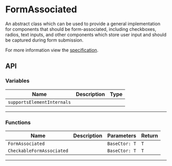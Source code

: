 # FormAssociated

An abstract class which can be used to provide a general implementation for components that should be form-associated, including checkboxes, radios, text inputs, and other components which store user input and should be captured during form submission.

For more information view the [specification](https://github.com/microsoft/fast/blob/master/packages/web-components/fast-foundation/src/form-associated/form-associated-custom-element.spec.md).

## API



### Variables

| Name                       | Description | Type |
| -------------------------- | ----------- | ---- |
| `supportsElementInternals` |             |      |

<hr/>

### Functions

| Name                      | Description | Parameters    | Return |
| ------------------------- | ----------- | ------------- | ------ |
| `FormAssociated`          |             | `BaseCtor: T` | `T`    |
| `CheckableFormAssociated` |             | `BaseCtor: T` | `T`    |

<hr/>


